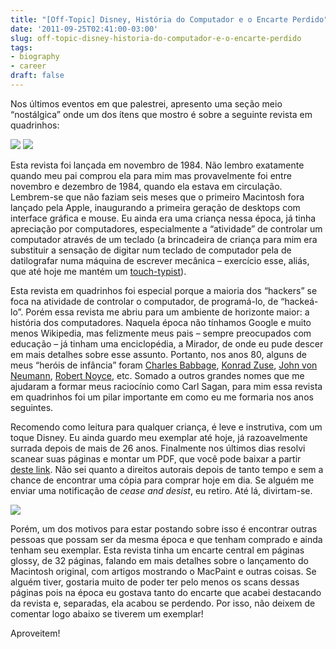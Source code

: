 ```yaml
---
title: "[Off-Topic] Disney, História do Computador e o Encarte Perdido"
date: '2011-09-25T02:41:00-03:00'
slug: off-topic-disney-historia-do-computador-e-o-encarte-perdido
tags:
- biography
- career
draft: false
---
```


Nos últimos eventos em que palestrei, apresento uma seção meio “nostálgica” onde um dos ítens que mostro é sobre a seguinte revista em quadrinhos:

![](http://s3.amazonaws.com/akitaonrails/assets/2011/9/25/SCAN0001_original.png) ![](http://s3.amazonaws.com/akitaonrails/assets/2011/9/25/SCAN0024_original.png?1316928230)


Esta revista foi lançada em novembro de 1984. Não lembro exatamente quando meu pai comprou ela para mim mas provavelmente foi entre novembro e dezembro de 1984, quando ela estava em circulação. Lembrem-se que não faziam seis meses que o primeiro Macintosh fora lançado pela Apple, inaugurando a primeira geração de desktops com interface gráfica e mouse. Eu ainda era uma criança nessa época, já tinha apreciação por computadores, especialmente a “atividade” de controlar um computador através de um teclado (a brincadeira de criança para mim era substituir a sensação de digitar num teclado de computador pela de datilografar numa máquina de escrever mecânica – exercício esse, aliás, que até hoje me mantém um [touch-typist](http://en.wikipedia.org/wiki/Touch_typing)).

Esta revista em quadrinhos foi especial porque a maioria dos “hackers” se foca na atividade de controlar o computador, de programá-lo, de “hackeá-lo”. Porém essa revista me abriu para um ambiente de horizonte maior: a história dos computadores. Naquela época não tínhamos Google e muito menos Wikipedia, mas felizmente meus pais – sempre preocupados com educação – já tinham uma enciclopédia, a Mirador, de onde eu pude descer em mais detalhes sobre esse assunto. Portanto, nos anos 80, alguns de meus “heróis de infância” foram [Charles Babbage](http://en.wikipedia.org/wiki/Charles_babbage), [Konrad Zuse](http://en.wikipedia.org/wiki/Konrad_Zuse), [John von Neumann](http://en.wikipedia.org/wiki/John_Von_Neumann), [Robert Noyce](http://en.wikipedia.org/wiki/Robert_Noyce), etc. Somado a outros grandes nomes que me ajudaram a formar meus raciocínio como Carl Sagan, para mim essa revista em quadrinhos foi um pilar importante em como eu me formaria nos anos seguintes.

Recomendo como leitura para qualquer criança, é leve e instrutiva, com um toque Disney. Eu ainda guardo meu exemplar até hoje, já razoavelmente surrada depois de mais de 26 anos. Finalmente nos últimos dias resolvi scanear suas páginas e montar um PDF, que você pode baixar a partir [deste link](http://bit.ly/nOiIA0). Não sei quanto a direitos autorais depois de tanto tempo e sem a chance de encontrar uma cópia para comprar hoje em dia. Se alguém me enviar uma notificação de _cease and desist_, eu retiro. Até lá, divirtam-se.

 ![](http://s3.amazonaws.com/akitaonrails/assets/2011/9/25/SCAN0001%202_original.png?1316928247)

Porém, um dos motivos para estar postando sobre isso é encontrar outras pessoas que possam ser da mesma época e que tenham comprado e ainda tenham seu exemplar. Esta revista tinha um encarte central em páginas glossy, de 32 páginas, falando em mais detalhes sobre o lançamento do Macintosh original, com artigos mostrando o MacPaint e outras coisas. Se alguém tiver, gostaria muito de poder ter pelo menos os scans dessas páginas pois na época eu gostava tanto do encarte que acabei destacando da revista e, separadas, ela acabou se perdendo. Por isso, não deixem de comentar logo abaixo se tiverem um exemplar!

Aproveitem!

